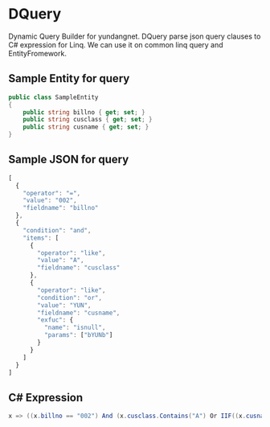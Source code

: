 # DQuery
Dynamic Query Builder for yundangnet. DQuery parse json query clauses to C# expression for Linq. We can use it on common linq query and EntityFromework.

Sample Entity for query
------------
```c#
public class SampleEntity
{
    public string billno { get; set; }
    public string cusclass { get; set; }
    public string cusname { get; set; }
}
```
Sample JSON for query
------------
```javascript
[
  {
    "operator": "=",
    "value": "002",
    "fieldname": "billno"
  },
  {
    "condition": "and",
    "items": [
      {
        "operator": "like",
        "value": "A",
        "fieldname": "cusclass"
      },
      {
        "operator": "like",
        "condition": "or",
        "value": "YUN",
        "fieldname": "cusname",
        "exfuc": {
          "name": "isnull",
          "params": ["bYUNb"]
        }
      }
    ]
  }
]
```
C# Expression 
------------
```C#
x => ((x.billno == "002") And (x.cusclass.Contains("A") Or IIF((x.cusname == null), "bYUNb", x.cusname).Contains("YUN")))
```
